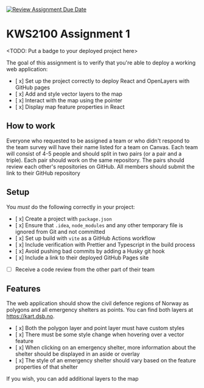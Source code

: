 [![Review Assignment Due Date](https://classroom.github.com/assets/deadline-readme-button-24ddc0f5d75046c5622901739e7c5dd533143b0c8e959d652212380cedb1ea36.svg)](https://classroom.github.com/a/mTyX4mC8)
# KWS2100 Assignment 1

<TODO: Put a badge to your deployed project here>

The goal of this assignment is to verify that you're able to deploy a working web application:

- [ x] Set up the project correctly to deploy React and OpenLayers with GitHub pages
- [ x] Add and style vector layers to the map
- [ x] Interact with the map using the pointer
- [ x] Display map feature properties in React

## How to work

Everyone who requested to be assigned a team or who didn't respond to the team survey will have their name listed for a team on Canvas. Each team will consist of 4-5 people and should split in two pairs (or a pair and a triple). Each pair should work on the same repository. The pairs should review each other's repositories on GitHub. All members should submit the link to their GitHub repository

## Setup

You *must* do the following correctly in your project:

- [ x] Create a project with `package.json`
- [ x] Ensure that `.idea`, `node_modules` and any other temporary file is ignored from Git and not committed
- [ x] Set up build with `vite` as a GitHub Actions workflow
- [ x] Include verification with Prettier and Typescript in the build process
- [ x] Avoid pushing bad commits by adding a Husky git hook
- [ x] Include a link to their deployed GitHub Pages site
- [ ] Receive a code review from the other part of their team

## Features

The web application should show the civil defence regions of Norway as polygons and all emergency shelters as points. You can find both layers at https://kart.dsb.no.

- [ x] Both the polygon layer and point layer must have custom styles
- [ x] There must be some style change when hovering over a vector feature
- [ x] When clicking on an emergency shelter, more information about the shelter should be displayed in an aside or overlay
- [ x] The style of an emergency shelter should vary based on the feature properties of that shelter

If you wish, you can add additional layers to the map

